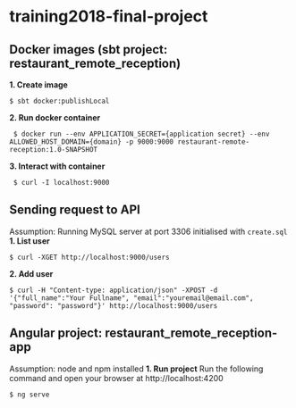 # training2018-final-project

## Docker images (sbt project: restaurant_remote_reception)
**1. Create image**
```
$ sbt docker:publishLocal
```

**2. Run docker container**
```
 $ docker run --env APPLICATION_SECRET={application secret} --env ALLOWED_HOST_DOMAIN={domain} -p 9000:9000 restaurant-remote-reception:1.0-SNAPSHOT
 ```

**3. Interact with container**
```
 $ curl -I localhost:9000
```

## Sending request to API
Assumption: Running MySQL server at port 3306 initialised with `create.sql`
**1. List user**
```
$ curl -XGET http://localhost:9000/users
```
**2. Add user**
```
$ curl -H "Content-type: application/json" -XPOST -d '{"full_name":"Your Fullname", "email":"youremail@email.com", "password": "password"}' http://localhost:9000/users
```

## Angular project: restaurant_remote_reception-app
Assumption: node and npm installed
**1. Run project**
Run the following command and open your browser at http://localhost:4200
```
$ ng serve
```
